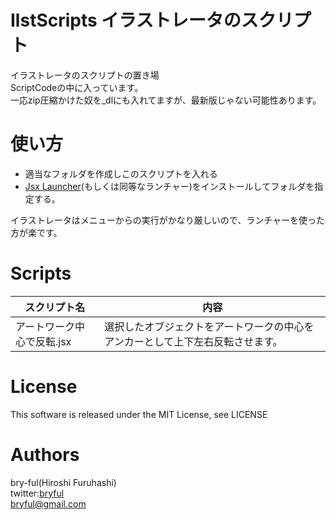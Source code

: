 # IlstScripts イラストレータのスクリプト

イラストレータのスクリプトの置き場<br>
ScriptCodeの中に入っています。<br>
一応zip圧縮かけた奴を_dlにも入れてますが、最新版じゃない可能性あります。<br>

# 使い方

* 適当なフォルダを作成しこのスクリプトを入れる
* [Jsx Launcher](https://exchange.adobe.com/apps/cc/12096/jsx-launcher)(もしくは同等なランチャー)をインストールしてフォルダを指定する。

イラストレータはメニューからの実行がかなり厳しいので、ランチャーを使った方が楽です。

# Scripts

| スクリプト名                  | 内容                                                                           |
| -------------------------- | ------------------------------------------------------------------------------ |
| アートワーク中心で反転.jsx      | 選択したオブジェクトをアートワークの中心をアンカーとして上下左右反転させます。 |
# License
This software is released under the MIT License, see LICENSE

# Authors

bry-ful(Hiroshi Furuhashi)<br>
twitter:[bryful](https://twitter.com/bryful)<br>
bryful@gmail.com
